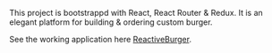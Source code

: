 This project is bootstrappd with React, React Router & Redux. It is an elegant platform for building & ordering custom burger.

See the working application here [ReactiveBurger](https://burgerbuilder-885df.firebaseapp.com/).
